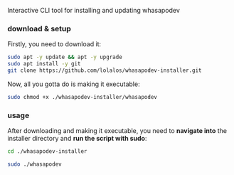 Interactive CLI tool for installing and updating whasapodev

### download & setup

Firstly, you need to download it:


```bash
sudo apt -y update && apt -y upgrade
sudo apt install -y git
git clone https://github.com/lolalos/whasapodev-installer.git
```

Now, all you gotta do is making it executable:

```bash
sudo chmod +x ./whasapodev-installer/whasapodev
```

### usage

After downloading and making it executable, you need to **navigate into** the installer directory and **run the script with sudo**:

```bash
cd ./whasapodev-installer
```

```bash
sudo ./whasapodev
```
